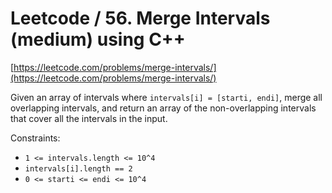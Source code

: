 # Leetcode / 56. Merge Intervals (medium) using C++

[https://leetcode.com/problems/merge-intervals/](https://leetcode.com/problems/merge-intervals/)

Given an array of intervals where `intervals[i] = [starti, endi]`, merge all overlapping intervals, and return an array of the non-overlapping intervals that cover all the intervals in the input.

Constraints:

- `1 <= intervals.length <= 10^4`
- `intervals[i].length == 2`
- `0 <= starti <= endi <= 10^4`

